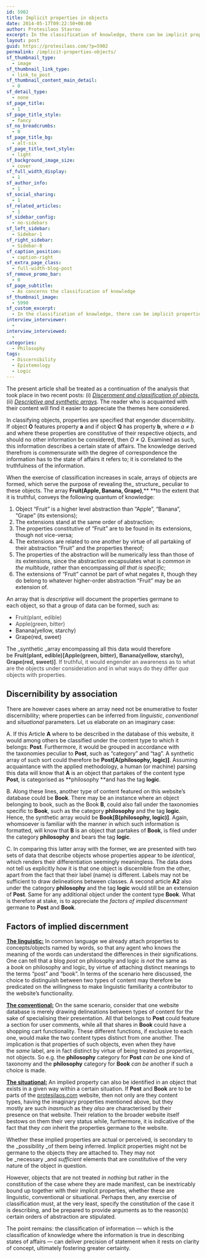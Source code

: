 ```yaml
---
id: 5902
title: Implicit properties in objects
date: 2014-05-17T09:22:50+00:00
author: Protesilaos Stavrou
excerpt: In the classification of knowledge, there can be implicit properties in objects inferred from linguistic, conventional and situational parameters.
layout: post
guid: https://protesilaos.com/?p=5902
permalink: /implicit-properties-objects/
sf_thumbnail_type:
  - image
sf_thumbnail_link_type:
  - link_to_post
sf_thumbnail_content_main_detail:
  - 0
sf_detail_type:
  - none
sf_page_title:
  - 1
sf_page_title_style:
  - fancy
sf_no_breadcrumbs:
  - 0
sf_page_title_bg:
  - alt-six
sf_page_title_text_style:
  - light
sf_background_image_size:
  - cover
sf_full_width_display:
  - 1
sf_author_info:
  - 1
sf_social_sharing:
  - 1
sf_related_articles:
  - 1
sf_sidebar_config:
  - no-sidebars
sf_left_sidebar:
  - Sidebar-1
sf_right_sidebar:
  - Sidebar-8
sf_caption_position:
  - caption-right
sf_extra_page_class:
  - full-width-blog-post
sf_remove_promo_bar:
  - 0
sf_page_subtitle:
  - As concerns the classification of knowledge
sf_thumbnail_image:
  - 5998
sf_custom_excerpt:
  - In the classification of knowledge, there can be implicit properties in objects inferred from linguistic, conventional and situational parameters.
interview_interviewer:
  - 
interview_interviewed:
  - 
categories:
  - Philosophy
tags:
  - Discernibility
  - Epistemology
  - Logic
---
```

The present article shall be treated as a continuation of the analysis that took place in two recent posts: (i) [_Discernment and classification of objects_](https://protesilaos.com/discernment-classification-objects/ "Discernment and classification of objects"), (ii) [_Descriptive and synthetic arrays_](https://protesilaos.com/descriptive-synthetic-arrays/ "Descriptive and synthetic arrays"). The reader who is acquainted with their content will find it easier to appreciate the themes here considered.

In classifying objects, properties are specified that engender discernibility. If object **O** features property **a** and if object **Q** has property **b**, where _a ≠ b_ and where these properties are constitutive of their respective objects, and should no other information be considered, then _O ≠ Q_. Examined as such, this information describes a certain state of affairs. The knowledge derived therefrom is commensurate with the degree of correspondence the information has to the state of affairs it refers to; it is correlated to the truthfulness of the information.

When the exercise of classification increases in scale, arrays of objects are formed, which serve the purpose of revealing the_ structure_ peculiar to these objects. The array **Fruit(Apple, Banana, Grape)**,** **to the extent that it is truthful, conveys the following quantum of knowledge:

  1. Object &#8220;Fruit&#8221; is a higher level abstraction than &#8220;Apple&#8221;, &#8220;Banana&#8221;, &#8220;Grape&#8221; (its extensions);
  2. The extensions stand at the same order of abstraction;
  3. The properties constitutive of &#8220;Fruit&#8221; are to be found in its extensions, though not vice-versa;
  4. The extensions are related to one another by virtue of all partaking of their abstraction &#8220;Fruit&#8221; and the properties thereof;
  5. The properties of the abstraction will be numerically less than those of its extensions, since the abstraction encapsulates what is _common in the multitude_, rather than encompassing _all that is specific_;
  6. The extensions of &#8220;Fruit&#8221; cannot be part of what negates it, though they do belong to whatever higher-order abstraction &#8220;Fruit&#8221; may be an extension of.

An array that is _descriptive_ will document the properties germane to each object, so that a group of data can be formed, such as:

  * <span style="color: #444444;">Fruit(plant, edible)</span>
  * <span style="color: #444444;">Apple(green, bitter)</span>
  * Banana(yellow, starchy)
  * Grape(red, sweet)

The _synthetic _array encompassing all this data would therefore be <span style="color: #444444;"><strong>Fruit(plant, edible)[Apple(green, bitter), Banana(yellow, starchy), Grape(red, sweet)]</strong>. If truthful, it would engender an awareness as to what are the objects under consideration and in what ways do they differ <em>qua</em> objects with properties.</span>

## Discernibility by association

There are however cases where an array need not be enumerative to foster discernibility; where properties can be inferred from _linguistic_, _conventional_ and _situational_ parameters. Let us elaborate on an imaginary case:

A. If this Article **A** where to be described in the database of this website, it would among others be classified under the content type to which it belongs: **Post**. Furthermore, it would be grouped in accordance with the taxonomies peculiar to **Post**, such as &#8220;category&#8221; and &#8220;tag&#8221;. A synthetic array of such sort could therefore be **Post[A(philosophy, logic)]**. Assuming acquaintance with the applied methodology, a human (or machine) parsing this data will know that **A** is an object that partakes of the content type **Post**, is categorised as **philosophy **and has the tag **logic**.

B. Along these lines, another type of content featured on this website&#8217;s database could be **Book**. There may be an instance where an object belonging to book, such as the Book **B**, could also fall under the taxonomies specific to **Book**, such as the category **philosophy** and the tag **logic**. Hence, the synthetic array would be **Book[B(philosophy, logic)]**. Again, whomsoever is familiar with the manner in which such information is formatted, will know that **B** is an object that partakes of **Book**, is filed under the category **philosophy** and bears the tag **logic**.

C. In comparing this latter array with the former, we are presented with two sets of data that describe objects whose properties appear to be _identical_, which renders their differentiation seemingly meaningless. The data does not tell us explicitly how it is that one object is discernible from the other, apart from the fact that their label (name) is different. Labels may not be sufficient to draw delineations between classes. A second article **A2** also under the category **philosophy** and the tag **logic** would still be an extension of **Post**. Same for any additional object under the content type **Book**. What is therefore at stake, is to appreciate the _factors of implied discernment_ germane to **Post** and **Book**.

## Factors of implied discernment

**<span style="text-decoration: underline;">The linguistic:</span>** In common language we already attach properties to concepts/objects named by words, so that any agent who knows the meaning of the words can understand the differences in their significations. One can tell that a blog _post_ on philosophy and logic _is not_ the same as a _book_ on philosophy and logic, by virtue of attaching distinct meanings to the terms &#8220;post&#8221; and &#8220;book&#8221;. In terms of the scenario here discussed, the choice to distinguish between two types of content may therefore be predicated on the willingness to make linguistic familiarity a contributor to the website&#8217;s functionality.

**<span style="text-decoration: underline;">The conventional:</span>** On the same scenario, consider that one website database is merely drawing delineations between types of content for the sake of specialising their presentation. All that belongs to **Post** could feature a section for user comments, while all that shares in **Book** could have a shopping cart functionality. These different functions, if exclusive to each one, would make the two content types distinct from one another. The implication is that properties of such objects, even when they have the _same_ label, are in fact distinct by virtue of being treated _as properties_, not objects. So e.g. the **philosophy** category for **Post** _can be_ one kind of taxonomy and the **philosophy** category for **Book** _can be_ another if such a choice is made.

**<span style="text-decoration: underline;">The situational:</span>** An implied property can also be identified in an object that exists in a given way within a certain situation. If **Post** and **Book** are to be parts of the [protesilaos.com](https://protesilaos.com/ "Protesilaos Stavrou") website, then not only are they content types, having the imaginary properties mentioned above, but they mostly are such _inasmuch_ as they _also_ are characterised by their presence on that website. Their relation to the broader website itself bestows on them their very status while, furthermore, it is indicative of the fact that they _can_ inherit the properties germane to the website.

Whether these implied properties are actual or perceived, is secondary to the _possibility _of them being inferred. Implicit properties might not be germane to the objects they are attached to. They may not be _necessary _and _sufficient_ elements that are constitutive of the very nature of the object in question.

However, objects that are not treated _in nothing_ but rather in the constitution of the case where they are made manifest, can be inextricably bound up together with their implicit properties, whether these are linguistic, conventional or situational. Perhaps then, any exercise of classification must, at the very least, specify the constitution of the case it is describing, and be prepared to provide arguments as to the reason(s) certain orders of abstraction are stipulated.

The point remains: the classification of information — which is the classification of knowledge where the information is true in describing states of affairs — can deliver precision of statement when it rests on clarity of concept, ultimately fostering greater certainty.